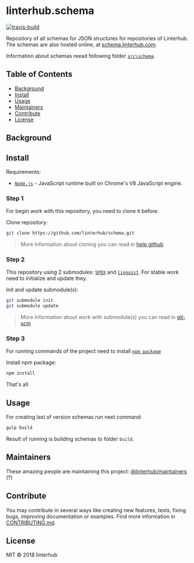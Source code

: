 # linterhub.schema

[![travis-build](https://travis-ci.org/linterhub/schema.svg?branch=master)](https://github.com/linterhub/schema)

Repository of all schemas for JSON structures for repositories of Linterhub. The schemas are also hosted online, at [schema.linterhub.com](https:\\schema.linterhub.com).

Information about schemas reead following folder [`src\schema`](./src/schema/).

## Table of Contents

- [Background](#background)
- [Install](#install)
- [Usage](#usage)
- [Maintainers](#maintainers)
- [Contribute](#contribute)
- [License](#license)

## Background

## Install

Requirements:

- [`Node.js`](https://nodejs.org/) - JavaScript runtime built on Chrome's V8 JavaScript engine.

### Step 1

For begin work with this repository, you need to clone it before.

Clone repository:

```bash
git clone https://github.com/linterhub/schema.git
```

> More information about cloning you can read in [help github](https://help.github.com/articles/cloning-a-repository/)

### Step 2

This repository using 2 submodules: [`SPDX`](https://spdx.org/licenses/) and [`linguist`](https://github.com/github/linguist). For stable work need to initialize and update they.

Init and update submodule(s):

```bash
git submodule init
git submodule update
```

> More information about work with submodule(s) you can read in [git-scm](https://git-scm.com/book/en/v2/Git-Tools-Submodules)

### Step 3

For running commands of the project need to install [`npm package`](https://www.npmjs.com)

Install npm package:

```bash
npm install
```

That's all.

## Usage

For creating last of version schemas run next command:

```bash
gulp build
```

Result of running is building schemas to folder `build`.

## Maintainers

These amazing people are maintaining this project: [@linterhub/maintainers](../teams/maintainers) (?)

## Contribute

You may contribute in several ways like creating new features, tests, fixing bugs, improving documentation or examples. Find more information in [CONTRIBUTING.md](./CONTRIBUTING.md).

## License

MIT © 2018 linterhub
